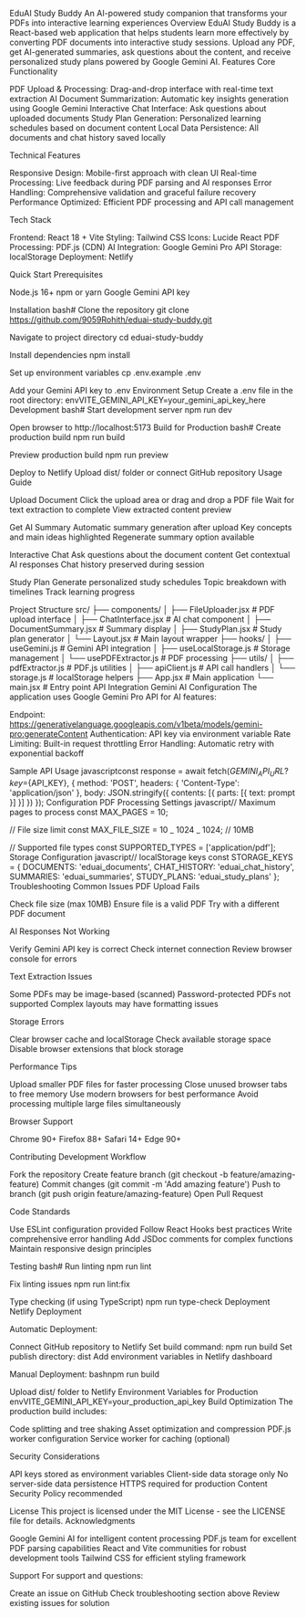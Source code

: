 EduAI Study Buddy An AI-powered study companion that transforms your PDFs into interactive learning experiences Overview EduAI Study Buddy is a React-based web application that helps students learn more effectively by converting PDF documents into interactive study sessions. Upload any PDF, get AI-generated summaries, ask questions about the content, and receive personalized study plans powered by Google Gemini AI. Features Core Functionality

PDF Upload & Processing: Drag-and-drop interface with real-time text extraction AI Document Summarization: Automatic key insights generation using Google Gemini Interactive Chat Interface: Ask questions about uploaded documents Study Plan Generation: Personalized learning schedules based on document content Local Data Persistence: All documents and chat history saved locally

Technical Features

Responsive Design: Mobile-first approach with clean UI Real-time Processing: Live feedback during PDF parsing and AI responses Error Handling: Comprehensive validation and graceful failure recovery Performance Optimized: Efficient PDF processing and API call management

Tech Stack

Frontend: React 18 + Vite Styling: Tailwind CSS Icons: Lucide React PDF Processing: PDF.js (CDN) AI Integration: Google Gemini Pro API Storage: localStorage Deployment: Netlify

Quick Start Prerequisites

Node.js 16+ npm or yarn Google Gemini API key

Installation bash# Clone the repository git clone https://github.com/9059Rohith/eduai-study-buddy.git

Navigate to project directory
cd eduai-study-buddy

Install dependencies
npm install

Set up environment variables
cp .env.example .env

Add your Gemini API key to .env
Environment Setup Create a .env file in the root directory: envVITE_GEMINI_API_KEY=your_gemini_api_key_here Development bash# Start development server npm run dev

Open browser to http://localhost:5173
Build for Production bash# Create production build npm run build

Preview production build
npm run preview

Deploy to Netlify
Upload dist/ folder or connect GitHub repository
Usage Guide

Upload Document
Click the upload area or drag and drop a PDF file Wait for text extraction to complete View extracted content preview

Get AI Summary
Automatic summary generation after upload Key concepts and main ideas highlighted Regenerate summary option available

Interactive Chat
Ask questions about the document content Get contextual AI responses Chat history preserved during session

Study Plan
Generate personalized study schedules Topic breakdown with timelines Track learning progress

Project Structure src/ ├── components/ │ ├── FileUploader.jsx # PDF upload interface │ ├── ChatInterface.jsx # AI chat component │ ├── DocumentSummary.jsx # Summary display │ ├── StudyPlan.jsx # Study plan generator │ └── Layout.jsx # Main layout wrapper ├── hooks/ │ ├── useGemini.js # Gemini API integration │ ├── useLocalStorage.js # Storage management │ └── usePDFExtractor.js # PDF processing ├── utils/ │ ├── pdfExtractor.js # PDF.js utilities │ ├── apiClient.js # API call handlers │ └── storage.js # localStorage helpers ├── App.jsx # Main application └── main.jsx # Entry point API Integration Gemini AI Configuration The application uses Google Gemini Pro API for AI features:

Endpoint: https://generativelanguage.googleapis.com/v1beta/models/gemini-pro:generateContent Authentication: API key via environment variable Rate Limiting: Built-in request throttling Error Handling: Automatic retry with exponential backoff

Sample API Usage javascriptconst response = await fetch(${GEMINI_API_URL}?key=${API_KEY}, { method: 'POST', headers: { 'Content-Type': 'application/json' }, body: JSON.stringify({ contents: [{ parts: [{ text: prompt }] }] }) }); Configuration PDF Processing Settings javascript// Maximum pages to process const MAX_PAGES = 10;

// File size limit const MAX_FILE_SIZE = 10 _ 1024 _ 1024; // 10MB

// Supported file types const SUPPORTED_TYPES = ['application/pdf']; Storage Configuration javascript// localStorage keys const STORAGE_KEYS = { DOCUMENTS: 'eduai_documents', CHAT_HISTORY: 'eduai_chat_history', SUMMARIES: 'eduai_summaries', STUDY_PLANS: 'eduai_study_plans' }; Troubleshooting Common Issues PDF Upload Fails

Check file size (max 10MB) Ensure file is a valid PDF Try with a different PDF document

AI Responses Not Working

Verify Gemini API key is correct Check internet connection Review browser console for errors

Text Extraction Issues

Some PDFs may be image-based (scanned) Password-protected PDFs not supported Complex layouts may have formatting issues

Storage Errors

Clear browser cache and localStorage Check available storage space Disable browser extensions that block storage

Performance Tips

Upload smaller PDF files for faster processing Close unused browser tabs to free memory Use modern browsers for best performance Avoid processing multiple large files simultaneously

Browser Support

Chrome 90+ Firefox 88+ Safari 14+ Edge 90+

Contributing Development Workflow

Fork the repository Create feature branch (git checkout -b feature/amazing-feature) Commit changes (git commit -m 'Add amazing feature') Push to branch (git push origin feature/amazing-feature) Open Pull Request

Code Standards

Use ESLint configuration provided Follow React Hooks best practices Write comprehensive error handling Add JSDoc comments for complex functions Maintain responsive design principles

Testing bash# Run linting npm run lint

Fix linting issues
npm run lint:fix

Type checking (if using TypeScript)
npm run type-check Deployment Netlify Deployment

Automatic Deployment:

Connect GitHub repository to Netlify Set build command: npm run build Set publish directory: dist Add environment variables in Netlify dashboard

Manual Deployment: bashnpm run build

Upload dist/ folder to Netlify
Environment Variables for Production envVITE_GEMINI_API_KEY=your_production_api_key Build Optimization The production build includes:

Code splitting and tree shaking Asset optimization and compression PDF.js worker configuration Service worker for caching (optional)

Security Considerations

API keys stored as environment variables Client-side data storage only No server-side data persistence HTTPS required for production Content Security Policy recommended

License This project is licensed under the MIT License - see the LICENSE file for details. Acknowledgments

Google Gemini AI for intelligent content processing PDF.js team for excellent PDF parsing capabilities React and Vite communities for robust development tools Tailwind CSS for efficient styling framework

Support For support and questions:

Create an issue on GitHub Check troubleshooting section above Review existing issues for solution
